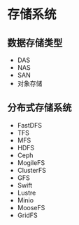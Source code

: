 # 存储系统

## 数据存储类型

- DAS
- NAS
- SAN
- 对象存储

## 分布式存储系统

- FastDFS
- TFS
- MFS
- HDFS
- Ceph
- MogileFS
- ClusterFS
- GFS
- Swift
- Lustre
- Minio
- MooseFS
- GridFS
